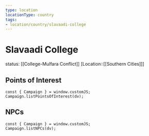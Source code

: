 ```yaml
---
type: location
locationType: country
tags: 
- location/country/slavaadi-college
---
```


# Slavaadi College 

status: [[College-Mulfara Conflict]]
[Location::[[Southern Cities]]]



## Points of Interest
```dataviewjs
const { Campaign } = window.customJS;
Campaign.listPointsOfInterest(dv);
```

## NPCs

```dataviewjs
const { Campaign } = window.customJS;
Campaign.listNPCs(dv);
```
